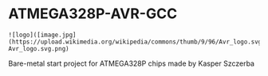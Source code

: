 # ATMEGA328P-AVR-GCC
	![logo]([image.jpg](https://upload.wikimedia.org/wikipedia/commons/thumb/9/96/Avr_logo.svg/1920px-Avr_logo.svg.png)
Bare-metal start project for ATMEGA328P chips made by Kasper Szczerba
